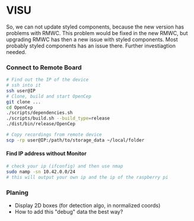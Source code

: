 # VISU

So, we can not update styled components, because the new version has problems with RMWC. This problem would be fixed in the new RMWC, but upgrading RMWC has then a new issue with styled components. Most probably styled components has an issue there. Further investiagtion needed.

### Connect to Remote Board
```bash
# Find out the IP of the device
# ssh into it
ssh user@IP
# Clone, build and start OpenCep
git clone ...
cd OpenCep
./scripts/dependencies.sh
./scripts/build.sh --build_type=release
./dist/bin/release/OpenCep

# Copy recordings from remote device
scp -rp user@IP:/path/to/storage_data ~/local/folder 
```

#### Find IP address without Monitor
```bash
# check your ip (ifconfig) and then use nmap
sudo namp -sn 10.42.0.0/24
# this will output your own ip and the ip of the raspberry pi
```

### Planing
- Display 2D boxes (for detection algo, in normalized coords)
- How to add this "debug" data the best way?
